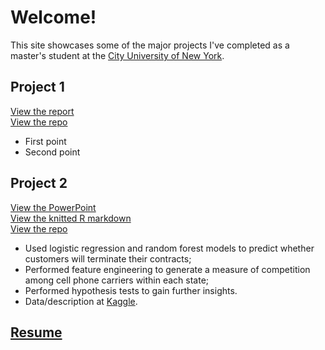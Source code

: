 # Welcome!

This site showcases some of the major projects I've completed as a master's student at the [City University of New York](https://sps.cuny.edu/academics/graduate/master-science-data-science-ms).

## Project 1
[View the report](https://dmoscoe.github.io/cars/speed-and-distance.html)  
[View the repo](https://github.com/dmoscoe/cars)  
* First point
* Second point

## Project 2
[View the PowerPoint](/churn/churn.pdf)  
[View the knitted R markdown](https://rpubs.com/dmoscoe/768184)  
[View the repo](https://github.com/dmoscoe/dmoscoe.github.io/tree/main/churn)  
* Used logistic regression and random forest models to predict whether customers will terminate their contracts;  
* Performed feature engineering to generate a measure of competition among cell phone carriers within each state;  
* Performed hypothesis tests to gain further insights.  
* Data/description at [Kaggle](https://www.kaggle.com/c/customer-churn-prediction-2020/overview).

## [Resume](resume.md)
